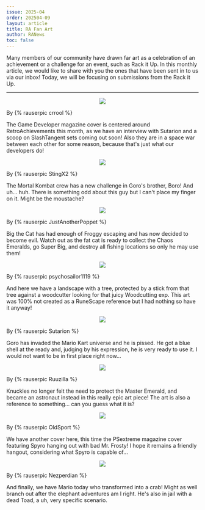 ```yaml
---
issue: 2025-04
order: 202504-09
layout: article
title: RA Fan Art
author: RANews
toc: false
---
```


Many members of our community have drawn far art as a celebration of an achievement or a challenge for an event, such as Rack it Up. In this monthly article, we would like to share with you the ones that have been sent in to us via our inbox! Today, we will be focusing on submissions from the Rack it Up.

***

<p align="center"><img src="https://github.com/user-attachments/assets/f6565584-a6c6-45dc-9069-76044984ee10"/></p>

By {% rauserpic crrool %}

The Game Developer magazine cover is centered around RetroAchievements this month, as we have an interview with Sutarion and a scoop on SlashTangent sets coming out soon! Also they are in a space war between each other for some reason, because that's just what our developers do!

<p align="center"><img src="https://github.com/user-attachments/assets/ece24fce-25f7-4f72-9091-23e0113911cb"/></p>

By {% rauserpic StingX2 %}

The Mortal Kombat crew has a new challenge in Goro's brother, Boro! And uh... huh. There is something odd about this guy but I can't place my finger on it. Might be the moustache?

<p align="center"><img src="https://github.com/user-attachments/assets/a1481d6a-76ef-49c4-a77f-3945d9403cf6"/></p>

By {% rauserpic JustAnotherPoppet %}

Big the Cat has had enough of Froggy escaping and has now decided to become evil. Watch out as the fat cat is ready to collect the Chaos Emeralds, go Super Big, and destroy all fishing locations so only he may use them!

<p align="center"><img src="https://github.com/user-attachments/assets/44bd98f0-ff91-4620-89a7-d714c9ffff0c"/></p>

By {% rauserpic psychosailor1119 %}

And here we have a landscape with a tree, protected by a stick from that tree against a woodcutter looking for that juicy Woodcutting exp. This art was 100% not created as a RuneScape reference but I had nothing so have it anyway!

<p align="center"><img src="https://github.com/user-attachments/assets/880570d0-b688-4b2e-a02d-a7ce983ba962"/></p>

By {% rauserpic Sutarion %}

Goro has invaded the Mario Kart universe and he is pissed. He got a blue shell at the ready and, judging by his expression, he is very ready to use it. I would not want to be in first place right now...

<p align="center"><img src="https://github.com/user-attachments/assets/2a09543d-5a18-40da-9db1-3205668e7f69"/></p>

By {% rauserpic Ruuzilla %}

Knuckles no longer felt the need to protect the Master Emerald, and became an astronaut instead in this really epic art piece! The art is also a reference to something... can you guess what it is?

<p align="center"><img src="https://github.com/user-attachments/assets/a1ff7da6-784c-4b61-be6d-e580f9a36c7e"/></p>

By {% rauserpic OldSport %}

We have another cover here, this time the PSextreme magazine cover featuring Spyro hanging out with bad Mr. Frosty! I hope it remains a friendly hangout, considering what Spyro is capable of...

<p align="center"><img src="https://github.com/user-attachments/assets/98837936-4dee-476e-9e06-312f3610e21f"/></p>

By {% rauserpic Nezperdian %}

And finally, we have Mario today who transformed into a crab! Might as well branch out after the elephant adventures am I right. He's also in jail with a dead Toad, a uh, very specific scenario.